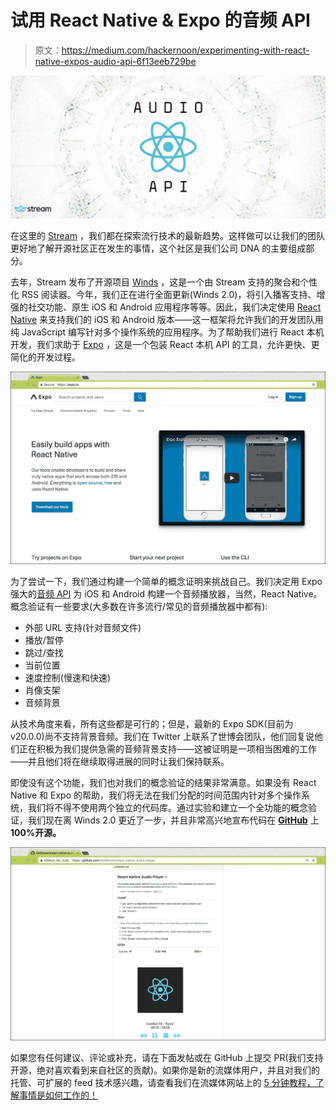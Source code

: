 # 试用 React Native & Expo 的音频 API

> 原文：<https://medium.com/hackernoon/experimenting-with-react-native-expos-audio-api-6f13eeb729be>

![](img/4518d9a892f1268eebdb6a08ea5c3e7b.png)

在这里的 [Stream](https://getstream.io/) ，我们都在探索流行技术的最新趋势。这样做可以让我们的团队更好地了解开源社区正在发生的事情，这个社区是我们公司 DNA 的主要组成部分。

去年，Stream 发布了开源项目 [Winds](https://winds.getstream.io/) ，这是一个由 Stream 支持的聚合和个性化 RSS 阅读器。今年，我们正在进行全面更新(Winds 2.0)，将引入播客支持、增强的社交功能、原生 iOS 和 Android 应用程序等等。因此，我们决定使用 [React Native](https://facebook.github.io/react-native/) 来支持我们的 iOS 和 Android 版本——这一框架将允许我们的开发团队用纯 JavaScript 编写针对多个操作系统的应用程序。为了帮助我们进行 React 本机开发，我们求助于 [Expo](https://expo.io/) ，这是一个包装 React 本机 API 的工具，允许更快、更简化的开发过程。

![](img/30f788e5865eb026773da78010a43b30.png)

为了尝试一下，我们通过构建一个简单的概念证明来挑战自己。我们决定用 Expo 强大的[音频 API](https://docs.expo.io/versions/latest/sdk/audio.html) 为 iOS 和 Android 构建一个音频播放器，当然，React Native。概念验证有一些要求(大多数在许多流行/常见的音频播放器中都有):

*   外部 URL 支持(针对音频文件)
*   播放/暂停
*   跳过/查找
*   当前位置
*   速度控制(慢速和快速)
*   肖像支架
*   音频背景

从技术角度来看，所有这些都是可行的；但是，最新的 Expo SDK(目前为 v20.0.0)尚不支持背景音频。我们在 Twitter 上联系了世博会团队，他们回复说他们正在积极为我们提供急需的音频背景支持——这被证明是一项相当困难的工作——并且他们将在继续取得进展的同时让我们保持联系。

即使没有这个功能，我们也对我们的概念验证的结果非常满意。如果没有 React Native 和 Expo 的帮助，我们将无法在我们分配的时间范围内针对多个操作系统，我们将不得不使用两个独立的代码库。通过实验和建立一个全功能的概念验证，我们现在离 Winds 2.0 更近了一步，并且非常高兴地宣布代码在 [**GitHub**](https://github.com/getstream/react-native-audio-player) 上 **100%开源。**

![](img/f12faf76cafe803fdaf79bde336b3e61.png)

如果您有任何建议、评论或补充，请在下面发帖或在 GitHub 上提交 PR(我们支持开源，绝对喜欢看到来自社区的贡献)。如果你是新的流媒体用户，并且对我们的托管、可扩展的 feed 技术感兴趣，请查看我们在流媒体网站上的 [5 分钟教程，了解事情是如何工作的！](https://getstream.io/get_started)